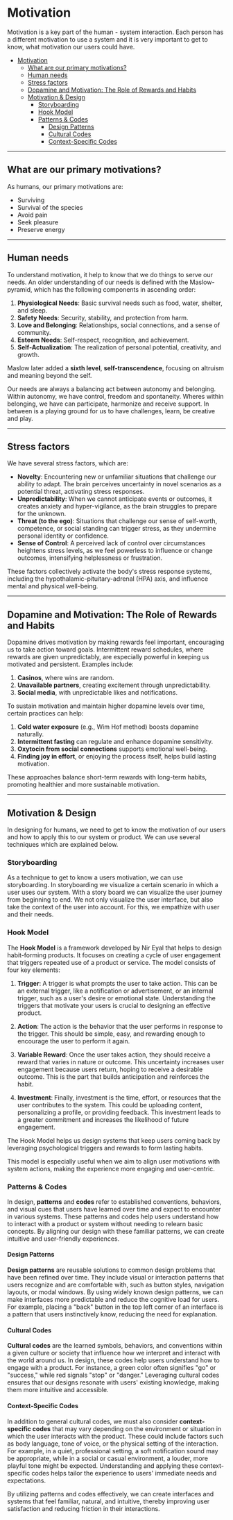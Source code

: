 # Motivation
Motivation is a key part of the human - system interaction. Each person has a different motivation to use a system and it is very important to get to know, what motivation our users could have.

- [Motivation](#motivation)
  - [What are our primary motivations?](#what-are-our-primary-motivations)
  - [Human needs](#human-needs)
  - [Stress factors](#stress-factors)
  - [Dopamine and Motivation: The Role of Rewards and Habits](#dopamine-and-motivation-the-role-of-rewards-and-habits)
  - [Motivation \& Design](#motivation--design)
    - [Storyboarding](#storyboarding)
    - [Hook Model](#hook-model)
    - [Patterns \& Codes](#patterns--codes)
      - [Design Patterns](#design-patterns)
      - [Cultural Codes](#cultural-codes)
      - [Context-Specific Codes](#context-specific-codes)

---

## What are our primary motivations?
As humans, our primary motivations are:
- Surviving
- Survival of the species
- Avoid pain
- Seek pleasure
- Preserve energy

---

## Human needs

To understand motivation, it help to know that we do things to serve our needs. An older understanding of our needs is defined with the Maslow-pyramid, which has the following components in ascending order:

1. **Physiological Needs**: Basic survival needs such as food, water, shelter, and sleep.  
2. **Safety Needs**: Security, stability, and protection from harm.  
3. **Love and Belonging**: Relationships, social connections, and a sense of community.  
4. **Esteem Needs**: Self-respect, recognition, and achievement.  
5. **Self-Actualization**: The realization of personal potential, creativity, and growth.  

Maslow later added a **sixth level**, **self-transcendence**, focusing on altruism and meaning beyond the self.

Our needs are always a balancing act between autonomy and belonging. Within autonomy, we have control, freedom and spontaneity. Wheres within belonging, we have can participate, harmonize and receive support. In between is a playing ground for us to have challenges, learn, be creative and play.

---

## Stress factors

We have several stress factors, which are:

- **Novelty**: Encountering new or unfamiliar situations that challenge our ability to adapt. The brain perceives uncertainty in novel scenarios as a potential threat, activating stress responses.  
- **Unpredictability**: When we cannot anticipate events or outcomes, it creates anxiety and hyper-vigilance, as the brain struggles to prepare for the unknown.  
- **Threat (to the ego)**: Situations that challenge our sense of self-worth, competence, or social standing can trigger stress, as they undermine personal identity or confidence.  
- **Sense of Control**: A perceived lack of control over circumstances heightens stress levels, as we feel powerless to influence or change outcomes, intensifying helplessness or frustration.  

These factors collectively activate the body's stress response systems, including the hypothalamic-pituitary-adrenal (HPA) axis, and influence mental and physical well-being.

---

## Dopamine and Motivation: The Role of Rewards and Habits  

Dopamine drives motivation by making rewards feel important, encouraging us to take action toward goals. Intermittent reward schedules, where rewards are given unpredictably, are especially powerful in keeping us motivated and persistent. Examples include:  
1. **Casinos**, where wins are random.  
2. **Unavailable partners**, creating excitement through unpredictability.  
3. **Social media**, with unpredictable likes and notifications.  

To sustain motivation and maintain higher dopamine levels over time, certain practices can help:  
1. **Cold water exposure** (e.g., Wim Hof method) boosts dopamine naturally.  
2. **Intermittent fasting** can regulate and enhance dopamine sensitivity.  
3. **Oxytocin from social connections** supports emotional well-being.  
4. **Finding joy in effort**, or enjoying the process itself, helps build lasting motivation.  

These approaches balance short-term rewards with long-term habits, promoting healthier and more sustainable motivation.

---

## Motivation & Design

In designing for humans, we need to get to know the motivation of our users and how to apply this to our system or product. We can use several techniques which are explained below.

### Storyboarding

As a technique to get to know a users motivation, we can use storyboarding. In storyboarding we visualize a certain scenario in which a user uses our system. With a story board we can visualize the user journey from beginning to end. We not only visualize the user interface, but also take the context of the user into account. For this, we empathize with user and their needs.

### Hook Model

The **Hook Model** is a framework developed by Nir Eyal that helps to design habit-forming products. It focuses on creating a cycle of user engagement that triggers repeated use of a product or service. The model consists of four key elements:

1. **Trigger**: A trigger is what prompts the user to take action. This can be an external trigger, like a notification or advertisement, or an internal trigger, such as a user's desire or emotional state. Understanding the triggers that motivate your users is crucial to designing an effective product.

2. **Action**: The action is the behavior that the user performs in response to the trigger. This should be simple, easy, and rewarding enough to encourage the user to perform it again.

3. **Variable Reward**: Once the user takes action, they should receive a reward that varies in nature or outcome. This uncertainty increases user engagement because users return, hoping to receive a desirable outcome. This is the part that builds anticipation and reinforces the habit.

4. **Investment**: Finally, investment is the time, effort, or resources that the user contributes to the system. This could be uploading content, personalizing a profile, or providing feedback. This investment leads to a greater commitment and increases the likelihood of future engagement.

The Hook Model helps us design systems that keep users coming back by leveraging psychological triggers and rewards to form lasting habits. 

This model is especially useful when we aim to align user motivations with system actions, making the experience more engaging and user-centric.

### Patterns & Codes

In design, **patterns** and **codes** refer to established conventions, behaviors, and visual cues that users have learned over time and expect to encounter in various systems. These patterns and codes help users understand how to interact with a product or system without needing to relearn basic concepts. By aligning our design with these familiar patterns, we can create intuitive and user-friendly experiences.

#### Design Patterns
**Design patterns** are reusable solutions to common design problems that have been refined over time. They include visual or interaction patterns that users recognize and are comfortable with, such as button styles, navigation layouts, or modal windows. By using widely known design patterns, we can make interfaces more predictable and reduce the cognitive load for users. For example, placing a "back" button in the top left corner of an interface is a pattern that users instinctively know, reducing the need for explanation.

#### Cultural Codes
**Cultural codes** are the learned symbols, behaviors, and conventions within a given culture or society that influence how we interpret and interact with the world around us. In design, these codes help users understand how to engage with a product. For instance, a green color often signifies "go" or "success," while red signals "stop" or "danger." Leveraging cultural codes ensures that our designs resonate with users' existing knowledge, making them more intuitive and accessible.

#### Context-Specific Codes
In addition to general cultural codes, we must also consider **context-specific codes** that may vary depending on the environment or situation in which the user interacts with the product. These could include factors such as body language, tone of voice, or the physical setting of the interaction. For example, in a quiet, professional setting, a soft notification sound may be appropriate, while in a social or casual environment, a louder, more playful tone might be expected. Understanding and applying these context-specific codes helps tailor the experience to users' immediate needs and expectations.

By utilizing patterns and codes effectively, we can create interfaces and systems that feel familiar, natural, and intuitive, thereby improving user satisfaction and reducing friction in their interactions.